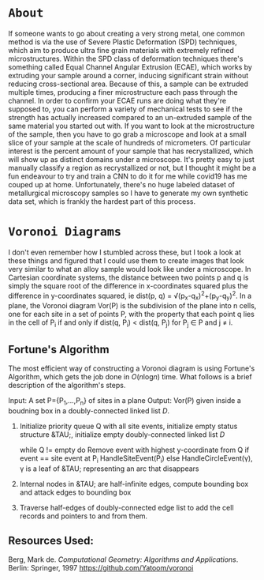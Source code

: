 # `About`

If someone wants to go about creating a very strong metal, one common method is via the use of Severe Plastic Deformation (SPD) techniques, which aim to produce ultra fine grain materials with extremely refined microstructures. Within the SPD class of deformation techniques there's something called Equal Channel Angular Extrusion (ECAE), which works by extruding your sample around a corner, inducing significant strain without reducing cross-sectional area. Because of this, a sample can be extruded multiple times, producing a finer microstructure each pass through the channel. In order to confirm your ECAE runs are doing what they're supposed to, you can perform a variety of mechanical tests to see if the strength has actually increased compared to an un-extruded sample of the same material you started out with. If you want to look at the microstructure of the sample, then you have to go grab a microscope and look at a small slice of your sample at the scale of hundreds of micrometers. Of particular interest is the percent amount of your sample that has recrystallized, which will show up as distinct domains under a microscope. It's pretty easy to just manually classify a region as recrystallized or not, but I thought it might be a fun endeavour to try and train a CNN to do it for me while covid19 has me couped up at home. Unfortunately, there's no huge labeled dataset of metallurgical microscopy samples so I have to generate my own synthetic data set, which is frankly the hardest part of this process.

# `Voronoi Diagrams` 
I don't even remember how I stumbled across these, but I took a look at these things and figured that I could use them to create images that look very similar to what an alloy sample would look like under a microscope. In Cartesian coordinate systems, the distance between two points p and q is simply the square root of the difference in x-coordinates squared plus the difference in y-coordinates squared, ie dist(p, q) = &radic;(p<sub>x</sub>-q<sub>x</sub>)<sup>2</sup>+(p<sub>y</sub>-q<sub>y</sub>)<sup>2</sup>. In a plane, the Voronoi diagram Vor(P) is the subdivision of the plane into n cells, one for each site in a set of points P, with the property that each point q lies in the cell of P<sub>i</sub> if and only if dist(q, P<sub>i</sub>) &lt; dist(q, P<sub>j</sub>) for P<sub>j</sub> &isin; P and j &ne; i. 

## Fortune's Algorithm
The most efficient way of constructing a Voronoi diagram is using Fortune's Algorithm, which gets the job done in <i>O</i>(<i>n</i>log<i>n</i>) time. What follows is a brief description of the algorithm's steps.

Input: A set P={P<sub>1</sub>,...,P<sub>n</sub>} of sites in a plane
Output: Vor(P) given inside a boudning box in a doubly-connected linked list <i>D</i>.

1. Initialize priority queue Q with all site events, initialize empty status structure &TAU;, initialize empty doubly-connected linked list <i>D</i>

    while Q != empty
        do Remove event with highest y-coordinate from Q
            if event == site event at P<sub>i</sub>
                HandleSiteEvent(P<sub>i</sub>)
            else
                HandleCircleEvent(&gamma;), &gamma; is a leaf of &TAU; representing an arc that disappears
                
2. Internal nodes in &TAU; are half-infinite edges, compute bounding box and attack edges to bounding box
3. Traverse half-edges of doubly-connected edge list to add the cell records and pointers to and from them. 

## Resources Used:
Berg, Mark de. <i>Computational Geometry: Algorithms and Applications</i>. Berlin: Springer, 1997
https://github.com/Yatoom/voronoi
